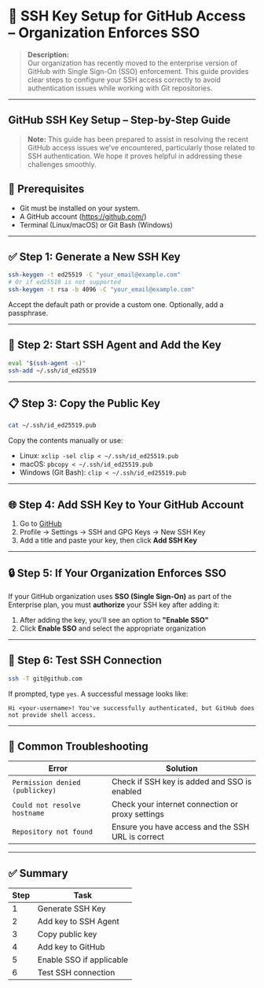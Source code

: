 
# 📌 SSH Key Setup for GitHub Access – Organization Enforces SSO

> **Description:**  
> Our organization has recently moved to the enterprise version of GitHub with Single Sign-On (SSO) enforcement. This guide provides clear steps to configure your SSH access correctly to avoid authentication issues while working with Git repositories.

---

## GitHub SSH Key Setup – Step-by-Step Guide

> **Note:** This guide has been prepared to assist in resolving the recent GitHub access issues we’ve encountered, particularly those related to SSH authentication. We hope it proves helpful in addressing these challenges smoothly.

## 🧩 Prerequisites

- Git must be installed on your system.  
- A GitHub account (https://github.com/)
- Terminal (Linux/macOS) or Git Bash (Windows)

---

## ✅ Step 1: Generate a New SSH Key

```bash
ssh-keygen -t ed25519 -C "your_email@example.com"
# Or if ed25519 is not supported
ssh-keygen -t rsa -b 4096 -C "your_email@example.com"
```

Accept the default path or provide a custom one. Optionally, add a passphrase.

---

## 📂 Step 2: Start SSH Agent and Add the Key

```bash
eval "$(ssh-agent -s)"
ssh-add ~/.ssh/id_ed25519
```

---

## 📋 Step 3: Copy the Public Key

```bash
cat ~/.ssh/id_ed25519.pub
```

Copy the contents manually or use:

- Linux: `xclip -sel clip < ~/.ssh/id_ed25519.pub`
- macOS: `pbcopy < ~/.ssh/id_ed25519.pub`
- Windows (Git Bash): `clip < ~/.ssh/id_ed25519.pub`

---

## 🌐 Step 4: Add SSH Key to Your GitHub Account

1. Go to [GitHub](https://github.com)
2. Profile → Settings → SSH and GPG Keys → New SSH Key
3. Add a title and paste your key, then click **Add SSH Key**

---

## 🔒 Step 5: If Your Organization Enforces SSO

If your GitHub organization uses **SSO (Single Sign-On)** as part of the Enterprise plan, you must **authorize** your SSH key after adding it:

1. After adding the key, you'll see an option to **"Enable SSO"**
2. Click **Enable SSO** and select the appropriate organization

---

## 🧪 Step 6: Test SSH Connection

```bash
ssh -T git@github.com
```

If prompted, type `yes`. A successful message looks like:

```
Hi <your-username>! You've successfully authenticated, but GitHub does not provide shell access.
```

---

## 📌 Common Troubleshooting

| Error | Solution |
|------|----------|
| `Permission denied (publickey)` | Check if SSH key is added and SSO is enabled |
| `Could not resolve hostname` | Check your internet connection or proxy settings |
| `Repository not found` | Ensure you have access and the SSH URL is correct |

---

## ✅ Summary

| Step | Task |
|------|------|
| 1 | Generate SSH Key |
| 2 | Add key to SSH Agent |
| 3 | Copy public key |
| 4 | Add key to GitHub |
| 5 | Enable SSO if applicable |
| 6 | Test SSH connection |
